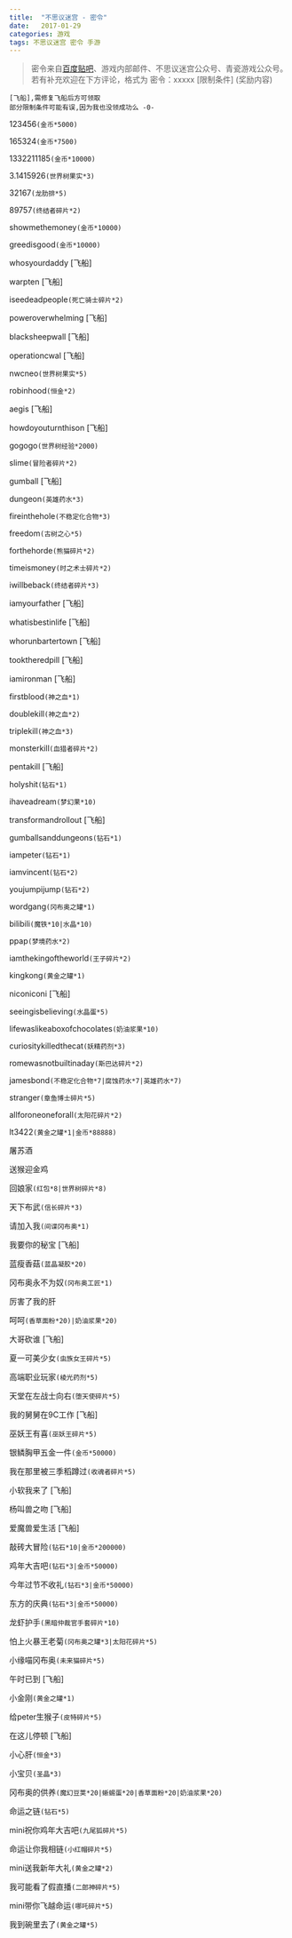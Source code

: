 ```yaml
---
title:  "不思议迷宫 - 密令"
date:   2017-01-29
categories: 游戏
tags: 不思议迷宫 密令 手游
---
```


>密令来自[百度贴吧](http://tieba.baidu.com/f?kw=%E4%B8%8D%E6%80%9D%E8%AE%AE%E8%BF%B7%E5%AE%AB&ie=utf-8)、游戏内部邮件、不思议迷宫公众号、青瓷游戏公众号。若有补充欢迎在下方评论，格式为 密令：xxxxx [限制条件] (奖励内容)

```
[飞船],需修复飞船后方可领取
部分限制条件可能有误,因为我也没领成功么 -0-
```
123456`(金币*5000)`

165324`(金币*7500)`

1332211185`(金币*10000)`

3.1415926`(世界树果实*3)`

32167`(龙肋排*5)`

89757`(终结者碎片*2)`

showmethemoney`(金币*10000)`

greedisgood`(金币*10000)`

whosyourdaddy [飞船]

warpten [飞船]

iseedeadpeople`(死亡骑士碎片*2)`

poweroverwhelming [飞船]

blacksheepwall [飞船]

operationcwal [飞船]

nwcneo`(世界树果实*5)`

robinhood`(恒金*2)`

aegis [飞船]

howdoyouturnthison [飞船]

gogogo`(世界树经验*2000)`

slime`(冒险者碎片*2)`

gumball [飞船]

dungeon`(英雄药水*3)`

fireinthehole`(不稳定化合物*3)`

freedom`(古树之心*5)`

forthehorde`(熊猫碎片*2)`

timeismoney`(时之术士碎片*2)`

iwillbeback`(终结者碎片*3)`

iamyourfather [飞船]

whatisbestinlife [飞船]

whorunbartertown [飞船]

tooktheredpill [飞船]

iamironman [飞船]

firstblood`(神之血*1)`

doublekill`(神之血*2)`

triplekill`(神之血*3)`

monsterkill`(血猎者碎片*2)`

pentakill [飞船]

holyshit`(钻石*1)`

ihaveadream`(梦幻果*10)`

transformandrollout [飞船]

gumballsanddungeons`(钻石*1)`

iampeter`(钻石*1)`

iamvincent`(钻石*2)`

youjumpijump`(钻石*2)`

wordgang`(冈布奥之罐*1)`

bilibili`(魔铁*10|水晶*10)`

ppap`(梦境药水*2)`

iamthekingoftheworld`(王子碎片*2)`

kingkong`(黄金之罐*1)`

niconiconi [飞船]

seeingisbelieving`(水晶蛋*5)`

lifewaslikeaboxofchocolates`(奶油浆果*10)`

curiositykilledthecat`(妖精药剂*3)`

romewasnotbuiltinaday`(斯巴达碎片*2)`

jamesbond`(不稳定化合物*7|腐蚀药水*7|英雄药水*7)`

stranger`(章鱼博士碎片*5)`

allforoneoneforall`(太阳花碎片*2)`

lt3422`(黄金之罐*1|金币*88888)`

屠苏酒

送猴迎金鸡

回娘家`(红包*8|世界树碎片*8)`

天下布武`(信长碎片*3)`

请加入我`(间谍冈布奥*1)`

我要你的秘宝 [飞船]

蓝瘦香菇`(蓝晶凝胶*20)`

冈布奥永不为奴`(冈布奥工匠*1)`

厉害了我的肝

呵呵`(香草面粉*20)|奶油浆果*20)`

大哥砍谁 [飞船]

夏一可美少女`(虫族女王碎片*5)`

高端职业玩家`(棱光药剂*5)`

天堂在左战士向右`(堕天使碎片*5)`

我的舅舅在9C工作 [飞船]

巫妖王有喜`(巫妖王碎片*5)`

银鳞胸甲五金一件`(金币*50000)`

我在那里被三季稻蹲过`(收魂者碎片*5)`

小软我来了 [飞船]

杨叫兽之吻 [飞船]

爱魔兽爱生活 [飞船]

敲砖大冒险`(钻石*10|金币*200000)`

鸡年大吉吧`(钻石*3|金币*50000)`

今年过节不收礼`(钻石*3|金币*50000)`

东方的庆典`(钻石*3|金币*50000)`

龙虾护手`(黑暗仲裁官手套碎片*10)`

怕上火暴王老菊`(冈布奥之罐*3|太阳花碎片*5)`

小缘喵冈布奥`(未来猫碎片*5)`

午时已到 [飞船]

小金刚`(黄金之罐*1)`

给peter生猴子`(皮特碎片*5)`

在这儿停顿 [飞船]

小心肝`(恒金*3)`

小宝贝`(圣晶*3)`

冈布奥的供养`(魔幻豆荚*20|蜥蜴蛋*20|香草面粉*20|奶油浆果*20)`

命运之链`(钻石*5)`

mini祝你鸡年大吉吧`(九尾狐碎片*5)`

命运让你我相链`(小红帽碎片*5)`

mini送我新年大礼`(黄金之罐*2)`

我可能看了假直播`(二郎神碎片*5)`

mini带你飞越命运`(哪吒碎片*5)`

我到碗里去了`(黄金之罐*5)`





